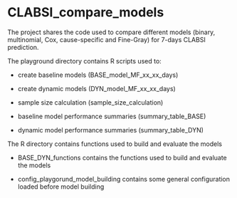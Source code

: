 # CLABSI_compare_models


The project shares the code used to compare different models (binary, multinomial, Cox, cause-specific and Fine-Gray) for 7-days CLABSI prediction.

The playground directory contains R scripts used to:

- create baseline models (BASE_model_MF_xx_xx_days)

- create dynamic models (DYN_model_MF_xx_xx_days)

- sample size calculation (sample_size_calculation)

- baseline model performance summaries (summary_table_BASE)

- dynamic model performance summaries (summary_table_DYN)

The R directory contains functions used to build and evaluate the models

- BASE_DYN_functions contains the functions used to build and evaluate the models 

- config_playgorund_model_building contains some general configuration loaded before model building


